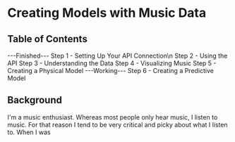 # Creating Models with Music Data

## Table of Contents

---Finished---
Step 1 - Setting Up Your API Connection\n
Step 2 - Using the API 
Step 3 - Understanding the Data
Step 4 - Visualizing Music
Step 5 - Creating a Physical Model
---Working---
Step 6 - Creating a Predictive Model


## Background

I'm a music enthusiast. Whereas most people only hear music, I listen to music. For that reason I tend to be very critical and picky about what I listen to.
When I was 


